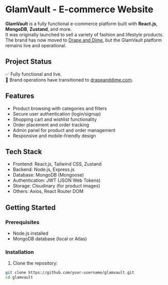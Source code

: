 # GlamVault - E-commerce Website

**GlamVault** is a fully functional e-commerce platform built with **React.js**, **MongoDB**, **Zustand**, and more.  
It was originally launched to sell a variety of fashion and lifestyle products.  
The brand has now moved to [Drape and Dime](https://drapeanddime.com), but the GlamVault platform remains live and operational.

## Project Status

✅ Fully functional and live.  
🚀 Brand operations have transitioned to [drapeanddime.com](https://drapeanddime.com).

## Features

- Product browsing with categories and filters
- Secure user authentication (login/signup)
- Shopping cart and wishlist functionality
- Order placement and order tracking
- Admin panel for product and order management
- Responsive and mobile-friendly design

## Tech Stack

- Frontend: React.js, Tailwind CSS, Zustand
- Backend: Node.js, Express.js
- Database: MongoDB (Mongoose)
- Authentication: JWT (JSON Web Tokens)
- Storage: Cloudinary (for product images)
- Others: Axios, React Router DOM

## Getting Started

### Prerequisites

- Node.js installed
- MongoDB database (local or Atlas)

### Installation

1. Clone the repository:

```bash
git clone https://github.com/your-username/glamvault.git
cd glamvault
